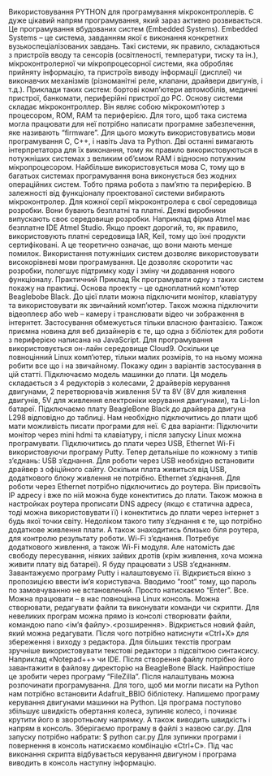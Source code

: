 Використовування PYTHON для програмування мікроконтроллерів.
Є дуже цікавий напрям програмування, який зараз активно розвивається. Це програмування вбудованих систем (Embedded Systems).
Embedded Systems  – це система, завданням якої є виконання конкретних вузькоспеціалізованих завдань. Такі системи, як правило, складаються з пристроїв вводу та сенсорів (освітленості, температури, тиску та ін.), мікроконтролерної чи мікропроцесорної системи, яка обробляє прийняту інформацію, та пристроїв виводу інформації (дисплеї)  чи виконавчих механізмів (різноманітні реле, клапани, драйвери двигунів, і т.д.).
Приклади таких систем: бортові комп’ютери автомобілів, медичні пристрої, банкомати, периферійні пристрої до PC.
Основу системи складає мікроконтроллер. Він являє собою мікрокомп’ютер з процесором, ROM, RAM та периферією. Для того, щоб така система могла працювати для неї потрібно написати програмне забезпечення, яке називають “firmware”.
Для цього можуть використовуватись  мови програмування С, С++, і навіть Java та Python. Дві останні вимагають інтерпретатора для їх виконання, тому як правило використовуються в потужніших системах з великим об’ємом RAM і відносно потужним мікропроцесором. Найбільше використовується мова С, тому що в багатьох системах програмування вона виконується без жодних операційних систем. Тобто пряма робота з пам’ятю та периферією.
В залежності від функціоналу проектованої системи вибирають мікроконтролер.
Для кожної серії мікроконтролера є свої середовища розробки. Вони бувають безплатні та платні. Деякі виробники випускають своє середовище розробки. Наприклад фірма Atmel має безплатне IDE Atmel Studio.
Якщо проект дорогий, то, як правило, використовують платні середовища IAR, Keil, тому що їхні продукти сертифіковані. А це теоретично означає, що вони мають менше помилок.
Використання потужніших систем дозволяє використовувати високорівневі мови програмування. Це дозволяє скоротити час розробки, полегшує підтримку коду і зміну чи додавання нового функціоналу.
Практичний Приклад
Як програмувати одну з таких систем покажу на практиці. Основа проекту – це одноплатний комп’ютер Beaglebobe Black. До цієї плати можна підключити монітор, клавіатуру та використовувати як звичайний комп’ютер. Також можна підключити відеоплеєр або web – камеру і транслювати відео чи зображення в інтернтет. Застосування обмежується тільки власною фантазією. 
Тажож приємна новина для веб дизайнерів є те, що одна з бібліотек для роботи з периферією написана на JavaScript. Для програмування використовується он-лайн середовище Cloud9. Оскільки це повноцінний Linux комп’ютер, тільки малих розмірів, то на ньому можна робити все що і на звичайному.
Покажу один з варіантів застосування в цій статті.
Підключаємо модель машинки до плати. Ця модель складається з 4 редукторів з колесами, 2 драйверів керування двигунами, 2 перетворювачів живлення 5V та 8V (8V для живлення двигунів, 5V для живлення електроніки керування двигунами), та Li-Ion батареї.
Підключаємо плату BeagleBone Black до драйвера двигуна L298 відповідно до таблиці.
Нам необхідно підключитись до плати щоб мати можливість писати програми для неї. 
Є два варіанти:
Підключити монітор через mini hdmi та клавіатуру, і після запуску Linux можна програмувати.
Підключитись до плати через USB, Ethernet Wi-Fi використовуючи програмy Putty.
Тепер детальніше по кожному з типів з’єднань:
USB з’єднання. Для роботи через USB необхідно встановити драйвер з офіційного сайту. Оскільки плата живиться від USB, додаткового блоку живлення не потрібно.
Ethernet з’єднання. Для роботи через Ethernet потрібно підключитись до роутера. Він присвоїть IP адресу і вже по ній можна буде конектитись до плати. Також можна в настройках роутера прописати DNS адресу (якщо є статична адреса, тоді можна використовувати її) і конектитись до плати через інтернет з будь якої точки світу. Недоліком такого типу з’єднання є те, що потрібно додаткове живлення плати. А також знаходитись близько біля роутера, для контролю результату роботи.
Wi-Fi з’єднання. Потребує додаткового живлення, а також Wi-Fi модуля. Але натомість дає свободу пересування, ніяких зайвих дротів (крім живлення, хоча можна живити плату від батареї).
Я буду працювати з  USB з’єднанням. Завантажуємо програму Putty і налаштовуємо її. Відкриється вікно з пропозицією ввести ім’я користувача. 
Вводимо “root” тому, що пароль по замовчуванню не встановлений. Просто натискаємо “Enter”.
Все. Можна працювати – в нас повноцінна Linux консоль. Можна створювати, редагувати файли та виконувати команди чи скрипти.
Для невеликих програм можна прямо із консолі створювати файли, командою nano <ім’я файлу>.<розширення>. Відкриється новий файл, який можна редагувати. Після чого потрібно натиснути «Ctrl+X» для збереження і виходу з редактора.
Для більших текстів програм зручніше використовувати текстові редактори з підсвіткою синтаксису. Наприклад «Notepad++» чи IDE. Після створення файлу потрібно його завантажити в файлову директорію на BeagleBone Black. Найпростіше це зробити через програму “FileZilla”. 
Після налаштувань можна розпочинати програмування.
Для того, щоб ми могли писати на Python нам потрібно встановити Adafruit_BBIO бібліотеку.
Напишемо програму керування двигунами машинки на Python. Ця програма поступово збільшує швидкість обертання колеса, зупиняє колесо, і починає крутити його в зворотньому напрямку. А також виводить швидкість і напрям в консоль.
Зберігаємо програму в файлі з назвою car.py. Для запуску потрібно набрати: $ python car.py
Для зупинки програми і повернення в консоль натискаємо комбінацію «Ctrl+C». Під час виконання скрипта відбувається керування двигуном і програма виводить в консоль наступну інформацію.



